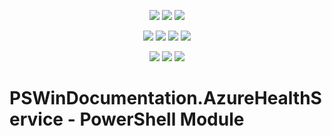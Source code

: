 ﻿<p align="center">
  <a href="https://www.powershellgallery.com/packages/PSWinDocumentation.AzureHealthService"><img src="https://img.shields.io/powershellgallery/v/PSWinDocumentation.AzureHealthService.svg"></a>
  <a href="https://www.powershellgallery.com/packages/PSWinDocumentation.AzureHealthService"><img src="https://img.shields.io/powershellgallery/vpre/PSWinDocumentation.AzureHealthService.svg?label=powershell%20gallery%20preview&colorB=yellow"></a>
  <a href="https://github.com/EvotecIT/PSWinDocumentation.AzureHealthService"><img src="https://img.shields.io/github/license/EvotecIT/PSWinDocumentation.AzureHealthService.svg"></a>
</p>

<p align="center">
  <a href="https://www.powershellgallery.com/packages/PSWinDocumentation.AzureHealthService"><img src="https://img.shields.io/powershellgallery/p/PSWinDocumentation.AzureHealthService.svg"></a>
  <a href="https://github.com/EvotecIT/PSWinDocumentation.AzureHealthService"><img src="https://img.shields.io/github/languages/top/evotecit/PSWinDocumentation.AzureHealthService.svg"></a>
  <a href="https://github.com/EvotecIT/PSWinDocumentation.AzureHealthService"><img src="https://img.shields.io/github/languages/code-size/evotecit/PSWinDocumentation.AzureHealthService.svg"></a>
  <a href="https://github.com/EvotecIT/PSWinDocumentation.AzureHealthService"><img src="https://img.shields.io/powershellgallery/dt/PSWinDocumentation.AzureHealthService.svg"></a>
</p>

<p align="center">
  <a href="https://twitter.com/PrzemyslawKlys"><img src="https://img.shields.io/twitter/follow/PrzemyslawKlys.svg?label=Twitter%20%40PrzemyslawKlys&style=social"></a>
  <a href="https://evotec.xyz/hub"><img src="https://img.shields.io/badge/Blog-evotec.xyz-2A6496.svg"></a>
  <a href="https://www.linkedin.com/in/pklys"><img src="https://img.shields.io/badge/LinkedIn-pklys-0077B5.svg?logo=LinkedIn"></a>
</p>

# PSWinDocumentation.AzureHealthService - PowerShell Module

